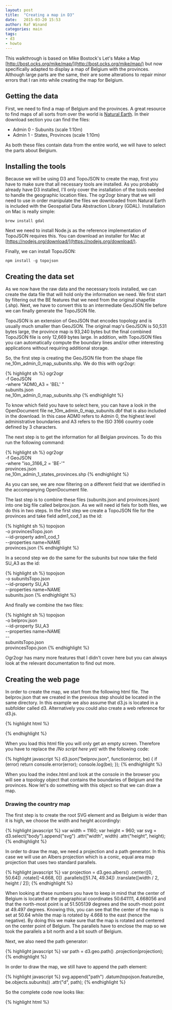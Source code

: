 ```yaml
---
layout: post
title:  "Creating a map in D3"
date:   2015-03-20 15:53
author: Raf Winand
categories: main
tags:
- d3
- howto
---
```

This walkthrough is based on Mike Bostock's Let's Make a Map [http://bost.ocks.org/mike/map/](http://bost.ocks.org/mike/map/) but now specifically adapted to display a map of Belgium with the provinces. Although large parts are the same, their are some alterations to repair minor errors that I ran into while creating the map for Belgium.

## Getting the data

First, we need to find a map of Belgium and the provinces. A great resource to find maps of all sorts from over the world is [Natural Earth](http://www.naturalearthdata.com/). In their download section you can find the files:

* Admin 0 - Subunits (scale 1:10m)
* Admin 1 - States, Provinces (scale 1:10m)

As both these files contain data from the entire world, we will have to select the parts about Belgium.

## Installing the tools

Because we will be using D3 and TopoJSON to create the map, first you have to make sure that all necessary tools are installed. As you probably already have D3 installed, I'll only cover the installation of the tools needed to handle the geographic location files. The ogr2ogr binary that we will need to use in order manipulate the files we downloaded from Natural Earth is included with the Geospatial Data Abstraction Library (GDAL). Installation on Mac is really simple:

```
brew install gdal
```

Next we need to install Node.js as the reference implementation of TopoJSON requires this. You can download an installer for Mac at [https://nodejs.org/download/](https://nodejs.org/download/).

Finally, we can install TopoJSON:

```
npm install -g topojson
```

## Creating the data set

As we now have the raw data and the necessary tools installed, we can create the data file that will hold only the information we need. We first start by filtering out the BE features that we need from the original shapefile (.shp). Next, we have to convert this to an intermediate GeoJSON file before we can finally generate the TopoJSON file.

TopoJSON is an extension of GeoJSON that encodes topology and is usually much smaller than GeoJSON. The original map's GeoJSON is 50,531 bytes large, the province map is 93,240 bytes but the final combined TopoJSON file is only 12,669 bytes large. In addition, with TopoJSON files you can automatically compute the boundary lines and/or other interesting applications without requiring additional storage.

So, the first step is creating the GeoJSON file from the shape file ne_10m_admin_0_map_subunits.shp. We do this with ogr2ogr:

{% highlight sh %}
ogr2ogr \
  -f GeoJSON \
  -where "ADM0_A3 = 'BEL' " \
  subunits.json \
  ne_10m_admin_0_map_subunits.shp
{% endhighlight %}

To know which field you have to select here, you can have a look in the OpenDocument file ne_10m_admin_0_map_subunits.dbf that is also included in the download. In this case ADM0 refers to Admin 0, the highest level administrative boundaries and A3 refers to the ISO 3166 country code defined by 3 characters.

The next step is to get the information for all Belgian provinces. To do this run the following command:

{% highlight sh %}
ogr2ogr \
  -f GeoJSON \
  -where "iso_3166_2 = 'BE-'" \
  provinces.json \
  ne_10m_admin_1_states_provinces.shp
{% endhighlight %}

As you can see, we are now filtering on a different field that we identified in the accompanying OpenDocument file.

The last step is to combine these files (subunits.json and provinces.json) into one big file called belprov.json. As we will need id fiels for both files, we do this in two steps. In the first step we create a TopoJSON file for the provinces and take field adm1_cod_1 as the id:

{% highlight sh %}
topojson \
  -o provincesTopo.json \
  --id-property adm1_cod_1 \
  --properties name=NAME \
  provinces.json
{% endhighlight %}

In a second step we do the same for the subunits but now take the field SU_A3 as the id:

{% highlight sh %}
topojson \
  -o subunitsTopo.json \
  --id-property SU_A3 \
  --properties name=NAME \
  subunits.json
{% endhighlight %}

And finally we combine the two files:

{% highlight sh %}
topojson \
  -o belprov.json \
  --id-property SU_A3 \
  --properties name=NAME \
  -- \
  subunitsTopo.json \
  provincesTopo.json
{% endhighlight %}

Ogr2ogr has many more features that I didn't cover here but you can always look at the relevant documentation to find out more.

## Creating the web page

In order to create the map, we start from the following html file. The belprov.json that we created in the previous step should be located in the same directory. In this example we also assume that d3.js is located in a subfolder called d3. Alternatively you could also create a web reference for d3.js.

{% highlight html %}
<!DOCTYPE html>
<html lang="en">
    <head>
        <meta charset="utf-8">
        <title>Map building</title>
        <script type="text/javascript" src="d3/d3.js"></script>
        <script src="http://d3js.org/topojson.v1.min.js"></script>
        <style type="text/css">
                /*No style rules yet*/
        </style>
    </head>
    <body>
        <script type="text/javascript">
                /*No script here yet*/
        </script>
    </body>
</html>
{% endhighlight %}

When you load this html file you will only get an empty screen. Therefore you have to replace the /*No script here yet*/ with the following code:

{% highlight javascript %}
d3.json("belprov.json", function(error, be) {
  if (error) return console.error(error);
  console.log(be);
});
{% endhighlight %}

When you load the index.html and look at the console in the browser you will see a topology object that contains the boundaries of Belgium and the provinces. Now let's do something with this object so that we can draw a map.

### Drawing the country map

The first step is to create the root SVG element and as Belgium is wider than it is high, we choose the width and height accordingly:

{% highlight javascript %}
var width = 1160;
var height = 960;
var svg = d3.select("body").append("svg")
    .attr("width", width)
    .attr("height", height);
{% endhighlight %}

In order to draw the map, we need a projection and a path generator. In this case we will use an Albers projection which is a conic, equal area map projection that uses two standard parallels.

{% highlight javascript %}
var projection = d3.geo.albers()
    .center([0, 50.64])
    .rotate([-4.668, 0])
    .parallels([51.74, 49.34])
    .translate([width / 2, height / 2]);
{% endhighlight %}

When looking at these numbers you have to keep in mind that the center of Belgium is located at the geographical coordinates 50.641111, 4.668056 and that the north-most point is at 51.505139 degrees and the south-most point at 49.497 degrees. Knowing this, you can see that the center of the map is set at 50.64 while the map is rotated by 4.668 to the east (hence the negative). By doing this we make sure that the map is rotated and centered on the center point of Belgium. The parallels have to enclose the map so we took the parallels a bit north and a bit south of Belgium.

Next, we also need the path generator:

{% highlight javascript %}
var path = d3.geo.path()
    .projection(projection);
{% endhighlight %}

In order to draw the map, we still have to append the path element:

{% highlight javascript %}
svg.append("path")
    .datum(topojson.feature(be, be.objects.subunits))
    .attr("d", path);
{% endhighlight %}

So the complete code now looks like:

{% highlight html %}
<!DOCTYPE html>
<html lang="en">
    <head>
        <meta charset="utf-8">
        <title>Map building</title>
        <script type="text/javascript" src="d3/d3.js"></script>
        <script src="http://d3js.org/topojson.v1.min.js"></script>
        <style type="text/css">
                /*No style rules yet*/
        </style>
    </head>
    <body>
        <script type="text/javascript">
        var width = 1160;
        var height = 960;

        var projection = d3.geo.albers()
            .center(center)
            .rotate(rotate)
            .parallels(parallels)
            .translate(offset);

        var path = d3.geo.path()
            .projection(projection);

        var svg = d3.select("body").append("svg")
            .attr("width", width)
            .attr("height", height);

        d3.json("belprov.json", function(error, be) {
            if (error) return console.error(error);

            svg.append("path")
                .datum(topojson.feature(be, be.objects.subunits))
                .attr("d", path);
        });
        </script>
    </body>
</html>
{% endhighlight %}

Running this code will lead to the following map drawn in the browser:

[![Small Belgium]({{ site.baseurl }}/assets/belgium_small.png)]({{ site.baseurl }}/assets/belgium_small_large.png)

As you can see there is only a very small map of Belgium visible in the middle of the page. Of course this is not what we want. In order to make a bigger map, you can specify a scale when specifying the projection. However, doing this by hand means just going through a set of numbers by trial and error. Because we are using a TopoJSON object we can calculate the boundaries for the map and use those to recalculate the scale. Doing this will require some more code and we first start by moving the parameters for the projection into some variables:

{% highlight javascript %}
var scale = 25000;
var offset = [width / 2, height / 2];
var center = [0, 50.64];
var rotate = [-4.668, 0];
var parallels = [51.74, 49.34];
{% endhighlight %}

Next, we create the projection with these parameters and recalculate them based on the boundaries that can be calculated by path.bounds(). This calculation is done in:

{% highlight javascript %}
var bounds  = path.bounds(topojson.feature(be, be.objects.subunits));
var hscale  = scale*width  / (bounds[1][0] - bounds[0][0]);
var vscale  = scale*height / (bounds[1][1] - bounds[0][1]);
scale   = (hscale < vscale) ? hscale : vscale;
offset  = [width - (bounds[0][0] + bounds[1][0])/2,
        height - (bounds[0][1] + bounds[1][1])/2];
var centroid = d3.geo.centroid(topojson.feature(be, be.objects.subunits));
center = [0, centroid[1]];
rotate = [-centroid[0],0];
{% endhighlight %}

In this case, I already cheated a bit by defining a default scale of 25,000. When you take an initial value that is either too small or too big, clipping might occur near the edges due to some rounding errors. Outputting the recalculated scale after a random initial scale value (e.g. 150 which will lead to clipping) to the console will give you an idea on which number to use in a second run and avoid the clipping.

After you have calculated the new parameters you recreate the projection and draw the map again. The complete code is now:

{% highlight html %}
<!DOCTYPE html>
<html lang="en">
    <head>
        <meta charset="utf-8">
        <title>Map building</title>
        <script type="text/javascript" src="d3/d3.js"></script>
        <script src="http://d3js.org/topojson.v1.min.js"></script>
        <style type="text/css">
                /*No style rules yet*/
        </style>
    </head>
    <body>
        <script type="text/javascript">
        var width = 1160;
        var height = 960;
        var scale = 25000;
        var offset = [width / 2, height / 2];
        var center = [0, 50.64];
        var rotate = [-4.668, 0];
        var parallels = [51.74, 49.34];

        var projection = d3.geo.albers()
            .center(center)
            .rotate(rotate)
            .parallels(parallels)
            .scale(scale)
            .translate(offset);

        var path = d3.geo.path()
            .projection(projection);

        var svg = d3.select("body").append("svg")
            .attr("width", width)
            .attr("height", height);

        d3.json("belprov.json", function(error, be) {
            if (error) return console.error(error);

            var bounds  = path.bounds(topojson.feature(be, be.objects.subunits));
            var hscale  = scale*width  / (bounds[1][0] - bounds[0][0]);
            var vscale  = scale*height / (bounds[1][1] - bounds[0][1]);
            scale   = (hscale < vscale) ? hscale : vscale;
            offset  = [width - (bounds[0][0] + bounds[1][0])/2,
                                height - (bounds[0][1] + bounds[1][1])/2];
            var centroid = d3.geo.centroid(topojson.feature(be, be.objects.subunits));
            center = [0, centroid[1]];
            rotate = [-centroid[0],0];

            projection = d3.geo.albers()
                .center(center)
                .rotate(rotate)
                .parallels(parallels)
                .scale(scale)
                .translate(offset);

            path = path.projection(projection);

            svg.append("path")
                .datum(topojson.feature(be, be.objects.subunits))
                .attr("d", path);
        });
        </script>
    </body>
</html>
{% endhighlight %}

Running this code will give you:

[![Belgium 2]({{ site.baseurl }}/assets/belgium_2_small.png)]({{ site.baseurl }}/assets/belgium_2_large.png)

We now have a complete map of Belgium but this one is completely black and we would like to see the provinces.

### Adding the provinces

Because we also have to provinces in our TopoJSON file, we can pull out the features array and create a path element for each feature which will again give you the complete map but now with the provinces:

{% highlight javascript %}
svg.selectAll(".province")
    .data(topojson.feature(be, be.objects.provinces).features)
    .enter()
    .append("path")
    .attr("d", path);
{% endhighlight %}

Running this code will give you a map of Belgium again but now you can already see the provinces. As this map is completely black, we can also give each province a different color by defining a CSS style for each province and adding the attribute to the path. First we add the CSS style to the place where we had /*No style rules yet*/ in our html:

{% highlight css %}
.province.BEL-2 { fill: #ccebc5; }
.province.BEL-3 { fill: #bc80bd; }
.province.BEL-3474 { fill: #d9d9d9; }
.province.BEL-3475 { fill: #fccde5; }
.province.BEL-3476 { fill: #b3de69; }
.province.BEL-3477 { fill: #fdb462; }
.province.BEL-3478 { fill: #80b1d3; }
.province.BEL-3479 { fill: #fb8072; }
.province.BEL-3480 { fill: #bebada; }
.province.BEL-3481 { fill: #ffffb3; }
.province.BEL-3482 { fill: #8dd3c7; }
{% endhighlight %}

Next we alter the code for the path to:

{% highlight javascript %}
svg.selectAll(".province")
  .data(topojson.feature(be, be.objects.provinces).features)
  .enter()
  .append("path")
  .attr("class", function(d) { return "province " + d.id; })
  .attr("d", path);
{% endhighlight %}

This gives you the following complete code:

{% highlight html %}
<!DOCTYPE html>
<html lang="en">
    <head>
        <meta charset="utf-8">
        <title>Map building</title>
        <script type="text/javascript" src="d3/d3.js"></script>
        <script src="http://d3js.org/topojson.v1.min.js"></script>
        <style type="text/css">
            .province.BEL-2 { fill: #ccebc5; }
            .province.BEL-3 { fill: #bc80bd; }
            .province.BEL-3474 { fill: #d9d9d9; }
            .province.BEL-3475 { fill: #fccde5; }
            .province.BEL-3476 { fill: #b3de69; }
            .province.BEL-3477 { fill: #fdb462; }
            .province.BEL-3478 { fill: #80b1d3; }
            .province.BEL-3479 { fill: #fb8072; }
            .province.BEL-3480 { fill: #bebada; }
            .province.BEL-3481 { fill: #ffffb3; }
            .province.BEL-3482 { fill: #8dd3c7; }
        </style>
    </head>
    <body>
        <script type="text/javascript">
        var width = 1160;
        var height = 960;
        var scale = 25000;
        var offset = [width / 2, height / 2];
        var center = [0, 50.64];
        var rotate = [-4.668, 0];
        var parallels = [51.74, 49.34];

        var projection = d3.geo.albers()
            .center(center)
            .rotate(rotate)
            .parallels(parallels)
            .scale(scale)
            .translate(offset);

        var path = d3.geo.path()
            .projection(projection);

        var svg = d3.select("body").append("svg")
            .attr("width", width)
            .attr("height", height);

        d3.json("belprovtest.json", function(error, be) {
            if (error) return console.error(error);

            var bounds  = path.bounds(topojson.feature(be, be.objects.subunits));
            var hscale  = scale*width  / (bounds[1][0] - bounds[0][0]);
            var vscale  = scale*height / (bounds[1][1] - bounds[0][1]);
            scale   = (hscale < vscale) ? hscale : vscale;
            offset  = [width - (bounds[0][0] + bounds[1][0])/2,
                                height - (bounds[0][1] + bounds[1][1])/2];
            var centroid = d3.geo.centroid(topojson.feature(be, be.objects.subunits));
            center = [0, centroid[1]];
            rotate = [-centroid[0],0];

            projection = d3.geo.albers()
                .center(center)
                .rotate(rotate)
                .parallels(parallels)
                .scale(scale)
                .translate(offset);

            path = path.projection(projection);

            svg.selectAll(".province")
                .data(topojson.feature(be, be.objects.provinces).features)
                .enter()
                .append("path")
                .attr("class", function(d) { return "province " + d.id; })
                .attr("d", path);
        });
        </script>
    </body>
</html>
{% endhighlight %}

Now you will get the following image:

[![Belgium 3]({{ site.baseurl }}/assets/belgium_3_small.png)]({{ site.baseurl }}/assets/belgium_3_large.png)

The colors aren't that nice but you probably get the picture.
